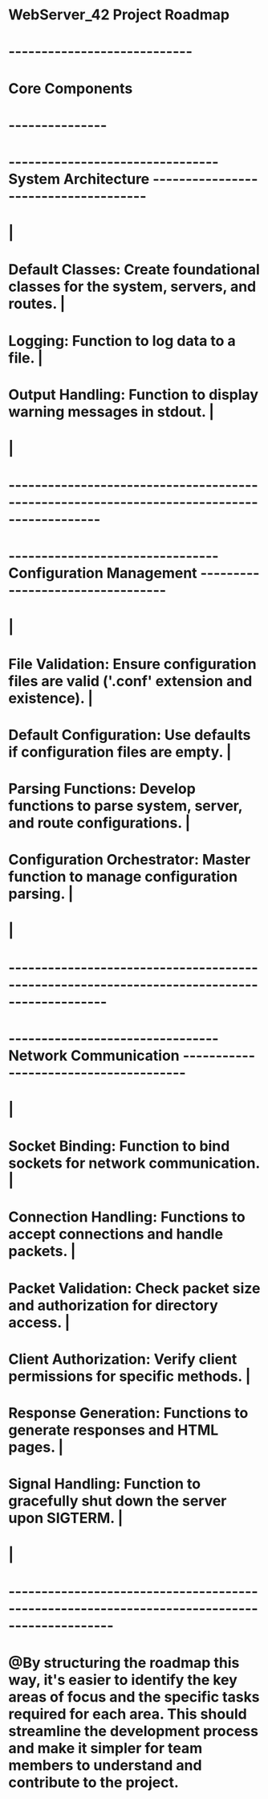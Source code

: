 #                                                                           WebServer_42 Project Roadmap
#                                                                           ----------------------------
#                                                                                  Core Components
#                                                                                  ---------------


# -------------------------------- System Architecture -------------------------------------
#                                                                                           |
# Default Classes: Create foundational classes for the system, servers, and routes.         |
# Logging: Function to log data to a file.                                                  |
# Output Handling: Function to display warning messages in stdout.                          |
#                                                                                           |
# ------------------------------------------------------------------------------------------


# -------------------------------- Configuration Management ---------------------------------                           
#                                                                                            |
# File Validation: Ensure configuration files are valid ('.conf' extension and existence).   |
# Default Configuration: Use defaults if configuration files are empty.                      |
# Parsing Functions: Develop functions to parse system, server, and route configurations.    |
# Configuration Orchestrator: Master function to manage configuration parsing.               |
#                                                                                            |
# -------------------------------------------------------------------------------------------


# -------------------------------- Network Communication --------------------------------------
#                                                                                             |
# Socket Binding: Function to bind sockets for network communication.                         |
# Connection Handling: Functions to accept connections and handle packets.                    |
# Packet Validation: Check packet size and authorization for directory access.                |
# Client Authorization: Verify client permissions for specific methods.                       |
# Response Generation: Functions to generate responses and HTML pages.                        |
# Signal Handling: Function to gracefully shut down the server upon SIGTERM.                  |
#                                                                                             |
# --------------------------------------------------------------------------------------------


# @By structuring the roadmap this way, it's easier to identify the key areas of focus and the specific tasks required for each area. This should streamline the development process and make it simpler for team members to understand and contribute to the project.
